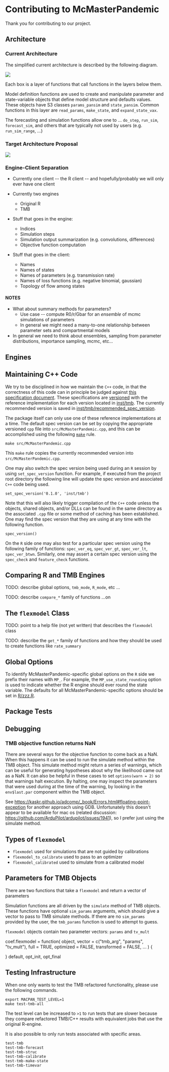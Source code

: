 # Contributing to McMasterPandemic

Thank you for contributing to our project.

## Architecture

### Current Architecture

The simplified current architecture is described by the following diagram.

![](assets/architecture.svg)

Each box is a layer of functions that call functions in the layers below them.

Model definition functions are used to create and manipulate parameter and state-variable objects that define model structure and defaults values.  These objects have S3 classes `params_pansim` and `state_pansim`.  Common functions in this layer are `read_params`, `make_state`, and `expand_state_vax`.

The forecasting and simulation functions allow one to ... `do_step`, `run_sim`, `forecast_sim`, and others that are typically not used by users (e.g. `run_sim_range`, ...)

### Target Architecture Proposal

![](assets/target_architecture.svg)

### Engine-Client Separation

* Currently one client -- the R client -- and hopefully/probably we will only ever have one client
* Currently two engines
  * Original R
  * TMB


* Stuff that goes in the engine:
  * Indices
  * Simulation steps
  * Simulation output summarization (e.g. convolutions, differences)
  * Objective function computation
* Stuff that goes in the client:
  * Names
  * Names of states
  * Names of parameters (e.g. transmission rate)
  * Names of loss functions (e.g. negative binomial, gaussian)
  * Topology of flow among states

#### NOTES

* What about summary methods for parameters?
  * Use case -- compute R0/r/Gbar for an _ensemble_ of mcmc simulations of parameters
  * In general we might need a many-to-one relationship between parameter sets and compartmental models
* In general we need to think about ensembles, sampling from parameter distributions, importance sampling, mcmc, etc...


## Engines



## Maintaining C++ Code

We try to be disciplined in how we maintain the `C++` code, in that the correctness of this code can in principle be judged against [this specification document](https://canmod.net/misc/flex_specs).  These specifications are [versioned](https://canmod.net/misc/flex_specs#versioning-and-lifecycle) with the reference implementation for each version located in [inst/tmb](https://github.com/mac-theobio/McMasterPandemic/tree/tmb/inst/tmb). The currently recommended version is saved in [inst/tmb/recommended_spec_version](https://github.com/mac-theobio/McMasterPandemic/tree/tmb/inst/tmb/recommended_spec_version).

The package itself can only use one of these reference implementations at a time. The default spec version can be set by copying the appropriate versioned `cpp` file into `src/McMasterPandemic.cpp`, and this can be accomplished using the following [`make`](https://www.gnu.org/software/make/) rule.
```
make src/McMasterPandemic.cpp
```
This `make` rule copies the currently recommended version into `src/McMasterPandemic.cpp`.

One may also switch the spec version being used during an `R` session by using `set_spec_version` function. For example, if executed from the project root directory the following line will update the spec version and associated `C++` code being used.
```
set_spec_version('0.1.0', 'inst/tmb')
```
Note that this will also likely trigger compilation of the `C++` code unless the objects, shared objects, and/or DLLs can be found in the same directory as the associated `.cpp` file or some method of caching has been established.  One may find the spec version that they are using at any time with the following function.
```
spec_version()
```

On the `R` side one may also test for a particular spec version using the following family of functions: `spec_ver_eq`, `spec_ver_gt`, `spec_ver_lt`, `spec_ver_btwn`. Similarly, one may assert a certain spec version using the `spec_check` and `feature_check` functions.


## Comparing R and TMB Engines

TODO: describe global options, `tmb_mode`, `R_mode`, etc ...

TODO: describe `compare_*` family of functions ...on 


## The `flexmodel` Class

TODO: point to a help file (not yet written) that describes the `flexmodel` class

TODO: describe the `get_*` family of functions and how they should be used to create functions like `rate_summary`


## Global Options

To identify McMasterPandemic-specific global options on the `R` side we prefix their names with `MP_`. For example, the `MP_use_state_rounding` option is used to indicate whether the R engine should ever round the state variable. The defaults for all McMasterPandemic-specific options should be set in [R/zzz.R](https://github.com/mac-theobio/McMasterPandemic/blob/tmb/R/zzz.R).

## Package Tests



## Debugging

### TMB objective function returns NaN

There are several ways for the objective function to come back as a NaN. When this happens it can be used to run the simulate method within the TMB object. This simulate method might return a series of warnings, which can be useful for generating hypotheses about why the likelihood came out as a NaN. It can also be helpful in these cases to set `options(warn = 2)` so that warnings halt execution. By halting, one may inspect the parameters that were used during at the time of the warning, by looking in the `env$last.par` component within the TMB object.

See https://kaskr.github.io/adcomp/_book/Errors.html#floating-point-exception for another approach using GDB.  Unfortunately this doesn't appear to be available for mac os (related discussion: https://github.com/ArduPilot/ardupilot/issues/1941), so I prefer just using the simulate method.



## Types of `flexmodel`

* `flexmodel` used for simulations that are not guided by calibrations
* `flexmodel_to_calibrate` used to pass to an optimizer
* `flexmodel_calibrated` used to simulate from a calibrated model

## Parameters for TMB Objects

There are two functions that take a `flexmodel` and return a vector of parameters

Simulation functions are all driven by the `simulate` method of TMB objects. These functions have optional `sim_params` arguments, which should give a vector to pass to TMB simulate methods. If there are no `sim_params` provided by the user, the `tmb_params` function is used to attempt to guess.

`flexmodel` objects contain two parameter vectors: `params` and `tv_mult`





coef.flexmodel = function(
  object,
  vector = c("tmb_arg", "params", "tv_mult"),
  full = TRUE,
  optimized = FALSE,
  transformed = FALSE,
  ...
) {
  
}
default, opt_init, opt_final

## Testing Infrastructure

When one only wants to test the TMB refactored functionality, please use the following commands.

```
export MACPAN_TEST_LEVEL=1
make test-tmb-all
```

The test level can be increased to `>1` to run tests that are slower because they compare refactored TMB/C++ results with equivalent jobs that use the original R-engine.

It is also possible to only run tests associated with specific areas.

```
test-tmb 
test-tmb-forecast
test-tmb-struc                       
test-tmb-calibrate
test-tmb-make-state
test-tmb-timevar
```

